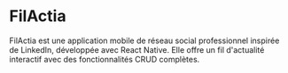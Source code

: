 # FilActia
FilActia est une application mobile de réseau social professionnel inspirée de LinkedIn, développée avec React Native. Elle offre un fil d'actualité interactif avec des fonctionnalités CRUD complètes.
